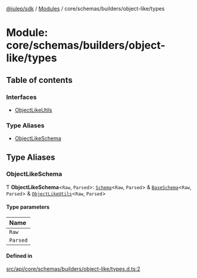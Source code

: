 [@julep/sdk](../README.md) / [Modules](../modules.md) / core/schemas/builders/object-like/types

# Module: core/schemas/builders/object-like/types

## Table of contents

### Interfaces

- [ObjectLikeUtils](../interfaces/core_schemas_builders_object_like_types.ObjectLikeUtils.md)

### Type Aliases

- [ObjectLikeSchema](core_schemas_builders_object_like_types.md#objectlikeschema)

## Type Aliases

### ObjectLikeSchema

Ƭ **ObjectLikeSchema**\<`Raw`, `Parsed`\>: [`Schema`](core_schemas_Schema.md#schema)\<`Raw`, `Parsed`\> & [`BaseSchema`](../interfaces/core_schemas_Schema.BaseSchema.md)\<`Raw`, `Parsed`\> & [`ObjectLikeUtils`](../interfaces/core_schemas_builders_object_like_types.ObjectLikeUtils.md)\<`Raw`, `Parsed`\>

#### Type parameters

| Name |
| :------ |
| `Raw` |
| `Parsed` |

#### Defined in

[src/api/core/schemas/builders/object-like/types.d.ts:2](https://github.com/julep-ai/samantha-monorepo/blob/9aefd53/sdks/js/src/api/core/schemas/builders/object-like/types.d.ts#L2)
